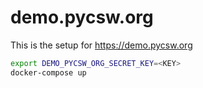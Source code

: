 # demo.pycsw.org

This is the setup for https://demo.pycsw.org

```bash
export DEMO_PYCSW_ORG_SECRET_KEY=<KEY>
docker-compose up
```
